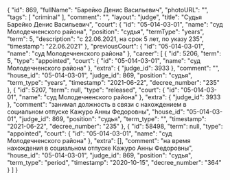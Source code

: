 {
    "id": 869,
    "fullName": "Барейко Денис Васильевич",
    "photoURL": "",
    "tags": [
        "criminal"
    ],
    "comment": "",
    "layout": "judge",
    "title": "Судья Барейко Денис Васильевич",
    "court": {
        "id": "05-014-03-01",
        "name": "суд Молодечненского района",
        "position": "судья",
        "termType": "years",
        "term": 5,
        "description": "c 22.06.2021, на срок 5 лет, по указу 235",
        "timestamp": "22.06.2021"
    },
    "previousCourt": {
        "id": "05-014-03-01",
        "name": "суд Молодечненского района"
    },
    "career": [
        {
            "id": 5206,
            "term": 5,
            "type": "appointed",
            "court": {
                "id": "05-014-03-01",
                "name": "суд Молодечненского района"
            },
            "extra": {
                "judge_id": 3933
            },
            "comment": "",
            "house_id": "05-014-03-01",
            "judge_id": 869,
            "position": "судья",
            "term_type": "years",
            "timestamp": "2021-06-22",
            "decree_number": "235"
        },
        {
            "id": 5207,
            "term": null,
            "type": "released",
            "court": {
                "id": "05-014-03-01",
                "name": "суд Молодечненского района"
            },
            "extra": {
                "judge_id": 3933
            },
            "comment": "занимал должность в связи с нахождением в социальном отпуске Кажуро Анны Федоровны",
            "house_id": "05-014-03-01",
            "judge_id": 869,
            "position": "судья",
            "term_type": "",
            "timestamp": "2021-06-22",
            "decree_number": "235"
        },
        {
            "id": 58498,
            "term": null,
            "type": "appointed",
            "court": {
                "id": "05-014-03-01",
                "name": "суд Молодечненского района"
            },
            "extra": [],
            "comment": "на время нахождения в социальном отпуске Кажуро Анны Федоровны",
            "house_id": "05-014-03-01",
            "judge_id": 869,
            "position": "судья",
            "term_type": "period",
            "timestamp": "2020-10-15",
            "decree_number": "364"
        }
    ]
}